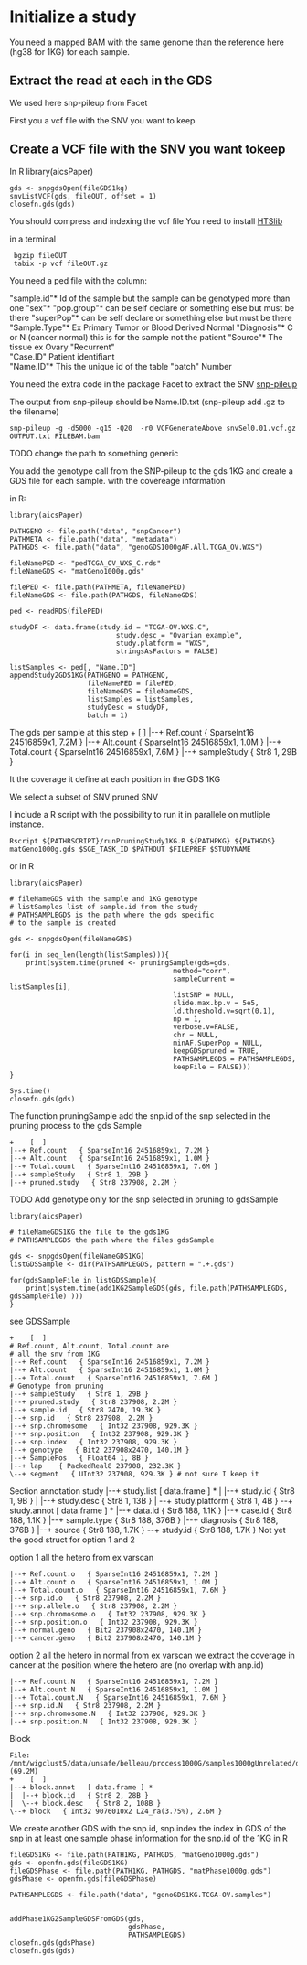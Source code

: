 # Initialize a study

You need a mapped BAM with the same genome than the 
reference here (hg38 for 1KG)
for each sample.

## Extract the read at each in the GDS

We used here snp-pileup from Facet

First you a vcf file with the SNV you want to keep

## Create a VCF file with the SNV you want tokeep
In R
    library(aicsPaper)
    
    gds <- snpgdsOpen(fileGDS1kg)
    snvListVCF(gds, fileOUT, offset = 1)
    closefn.gds(gds)
    
You should compress and indexing the vcf file
You need to install [HTSlib](http://www.htslib.org/download/)

in a terminal

     bgzip fileOUT
     tabix -p vcf fileOUT.gz
     


You need a ped file with the column:

"sample.id"* Id of the sample but the sample can be genotyped more than one
"sex"*
"pop.group"* can be self declare or something else but must be there
"superPop"* can be self declare or something else but must be there
"Sample.Type"* Ex Primary Tumor or Blood Derived Normal 
"Diagnosis"* C or N (cancer normal) this is for the sample not the patient
"Source"* The tissue ex Ovary 
"Recurrent"  
"Case.ID" Patient identifiant     
"Name.ID"* This the unique id of the table
"batch" Number

You need the extra code in the package Facet to extract the SNV
[snp-pileup](https://github.com/mskcc/facets/tree/master/inst/extcode)

The output from snp-pileup should be Name.ID.txt 
(snp-pileup add .gz to the filename) 


    snp-pileup -g -d5000 -q15 -Q20  -r0 VCFGenerateAbove snvSel0.01.vcf.gz OUTPUT.txt FILEBAM.bam
    
    

TODO change the path to something generic

You add the genotype call from the SNP-pileup to
the gds 1KG and create a GDS file for each sample. 
with the covereage information

in R:

    library(aicsPaper)
    
    PATHGENO <- file.path("data", "snpCancer")
    PATHMETA <- file.path("data", "metadata")
    PATHGDS <- file.path("data", "genoGDS1000gAF.All.TCGA_OV.WXS")
    
    fileNamePED <- "pedTCGA_OV_WXS_C.rds"
    fileNameGDS <- "matGeno1000g.gds"
    
    filePED <- file.path(PATHMETA, fileNamePED)
    fileNameGDS <- file.path(PATHGDS, fileNameGDS)
    
    ped <- readRDS(filePED)
    
    studyDF <- data.frame(study.id = "TCGA-OV.WXS.C",
                              study.desc = "Ovarian example",
                              study.platform = "WXS",
                              stringsAsFactors = FALSE)
    
    listSamples <- ped[, "Name.ID"]
    appendStudy2GDS1KG(PATHGENO = PATHGENO,
                       fileNamePED = filePED,
                       fileNameGDS = fileNameGDS,
                       listSamples = listSamples,
                       studyDesc = studyDF,
                       batch = 1)





The gds per sample at this step
    +    [  ]
    |--+ Ref.count   { SparseInt16 24516859x1, 7.2M }
    |--+ Alt.count   { SparseInt16 24516859x1, 1.0M }
    |--+ Total.count   { SparseInt16 24516859x1, 7.6M }
    |--+ sampleStudy   { Str8 1, 29B }

It the coverage it define at each position in the GDS 1KG

We select a subset of SNV pruned SNV

I include a R script with the possibility to run it in parallele
on mutliple instance.

    Rscript ${PATHRSCRIPT}/runPruningStudy1KG.R ${PATHPKG} ${PATHGDS} matGeno1000g.gds $SGE_TASK_ID $PATHOUT $FILEPREF $STUDYNAME

or in R

    library(aicsPaper)
    
    # fileNameGDS with the sample and 1KG genotype
    # listSamples list of sample.id from the study
    # PATHSAMPLEGDS is the path where the gds specific 
    # to the sample is created
    
    gds <- snpgdsOpen(fileNameGDS)
    
    for(i in seq_len(length(listSamples))){
        print(system.time(pruned <- pruningSample(gds=gds,
                                            method="corr",
                                            sampleCurrent = listSamples[i],
                                            listSNP = NULL,
                                            slide.max.bp.v = 5e5,
                                            ld.threshold.v=sqrt(0.1),
                                            np = 1,
                                            verbose.v=FALSE,
                                            chr = NULL,
                                            minAF.SuperPop = NULL,
                                            keepGDSpruned = TRUE,
                                            PATHSAMPLEGDS = PATHSAMPLEGDS,
                                            keepFile = FALSE)))
    }
    
    Sys.time()
    closefn.gds(gds)

The function pruningSample add the snp.id of the snp selected 
in the pruning process to the gds Sample

    +    [  ]
    |--+ Ref.count   { SparseInt16 24516859x1, 7.2M }
    |--+ Alt.count   { SparseInt16 24516859x1, 1.0M }
    |--+ Total.count   { SparseInt16 24516859x1, 7.6M }
    |--+ sampleStudy   { Str8 1, 29B }
    |--+ pruned.study   { Str8 237908, 2.2M }


TODO
Add genotype only for the snp selected in pruning to gdsSample

    library(aicsPaper)
    
    # fileNameGDS1KG the file to the gds1KG
    # PATHSAMPLEGDS the path where the files gdsSample 
    
    gds <- snpgdsOpen(fileNameGDS1KG)
    listGDSSample <- dir(PATHSAMPLEGDS, pattern = ".+.gds")
    
    for(gdsSampleFile in listGDSSample){
        print(system.time(add1KG2SampleGDS(gds, file.path(PATHSAMPLEGDS, gdsSampleFile) )))
    }


see GDSSample

    +    [  ]
    # Ref.count, Alt.count, Total.count are 
    # all the snv from 1KG
    |--+ Ref.count   { SparseInt16 24516859x1, 7.2M }
    |--+ Alt.count   { SparseInt16 24516859x1, 1.0M }
    |--+ Total.count   { SparseInt16 24516859x1, 7.6M }
    # Genotype from pruning
    |--+ sampleStudy   { Str8 1, 29B }    
    |--+ pruned.study   { Str8 237908, 2.2M }
    |--+ sample.id   { Str8 2470, 19.3K }
    |--+ snp.id   { Str8 237908, 2.2M }
    |--+ snp.chromosome   { Int32 237908, 929.3K }
    |--+ snp.position   { Int32 237908, 929.3K }
    |--+ snp.index   { Int32 237908, 929.3K }
    |--+ genotype   { Bit2 237908x2470, 140.1M }
    |--+ SamplePos   { Float64 1, 8B }
    |--+ lap    { PackedReal8 237908, 232.3K }
    \--+ segment   { UInt32 237908, 929.3K } # not sure I keep it


Section annotation study
    |--+ study.list   [ data.frame ] *
    |  |--+ study.id   { Str8 1, 9B }
    |  |--+ study.desc   { Str8 1, 13B }
    |  \--+ study.platform   { Str8 1, 4B }
    \--+ study.annot   [ data.frame ] *
       |--+ data.id   { Str8 188, 1.1K }
       |--+ case.id   { Str8 188, 1.1K }
       |--+ sample.type   { Str8 188, 376B }
       |--+ diagnosis   { Str8 188, 376B }
       |--+ source   { Str8 188, 1.7K }
       \--+ study.id   { Str8 188, 1.7K }
Not yet the good struct for option 1 and 2

option 1 all the hetero from ex varscan

    |--+ Ref.count.o   { SparseInt16 24516859x1, 7.2M }
    |--+ Alt.count.o   { SparseInt16 24516859x1, 1.0M }
    |--+ Total.count.o   { SparseInt16 24516859x1, 7.6M }
    |--+ snp.id.o   { Str8 237908, 2.2M }
    |--+ snp.allele.o   { Str8 237908, 2.2M }
    |--+ snp.chromosome.o   { Int32 237908, 929.3K }
    |--+ snp.position.o   { Int32 237908, 929.3K }
    |--+ normal.geno   { Bit2 237908x2470, 140.1M }
    |--+ cancer.geno   { Bit2 237908x2470, 140.1M }
    
option 2 all the hetero in normal from ex varscan we extract 
the coverage in cancer at the position where the hetero
are (no overlap with anp.id)

    |--+ Ref.count.N   { SparseInt16 24516859x1, 7.2M }
    |--+ Alt.count.N   { SparseInt16 24516859x1, 1.0M }
    |--+ Total.count.N   { SparseInt16 24516859x1, 7.6M }
    |--+ snp.id.N   { Str8 237908, 2.2M }
    |--+ snp.chromosome.N   { Int32 237908, 929.3K }
    |--+ snp.position.N   { Int32 237908, 929.3K }

Block

    File: /mnt/wigclust5/data/unsafe/belleau/process1000G/samples1000gUnrelated/data/genoGDS1KG.2022.04.18/testBlock.gds (69.2M)
    +    [  ]
    |--+ block.annot   [ data.frame ] *
    |  |--+ block.id   { Str8 2, 28B }
    |  \--+ block.desc   { Str8 2, 108B }
    \--+ block   { Int32 9076010x2 LZ4_ra(3.75%), 2.6M }


We create another GDS with the snp.id, 
snp.index the index in GDS of the snp in at least one sample
phase information for the snp.id of the 1KG 
in R

   
    fileGDS1KG <- file.path(PATH1KG, PATHGDS, "matGeno1000g.gds")
    gds <- openfn.gds(fileGDS1KG)
    fileGDSPhase <- file.path(PATH1KG, PATHGDS, "matPhase1000g.gds")
    gdsPhase <- openfn.gds(fileGDSPhase)
    
    PATHSAMPLEGDS <- file.path("data", "genoGDS1KG.TCGA-OV.samples")
    
    
    addPhase1KG2SampleGDSFromGDS(gds,
                                 gdsPhase,
                                 PATHSAMPLEGDS)
    closefn.gds(gdsPhase)
    closefn.gds(gds)


